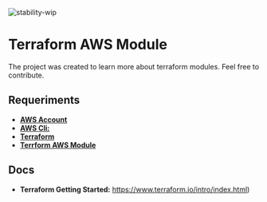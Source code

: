 ![stability-wip](https://img.shields.io/badge/stability-work_in_progress-lightgrey.svg)

# Terraform AWS Module

The project was created to learn more about terraform modules.
Feel free to contribute.

## Requeriments
   * [**AWS Account**](https://console.aws.amazon.com)
   * [**AWS Cli:**](http://docs.aws.amazon.com/pt_br/cli/latest/userguide/installing.html)
   * [**Terraform**](https://www.terraform.io/)
   * [**Terrform AWS Module**](https://registry.terraform.io/modules/terraform-aws-modules/vpc/aws/1.14.0)

## Docs
 * **Terraform Getting Started:** https://www.terraform.io/intro/index.html)
